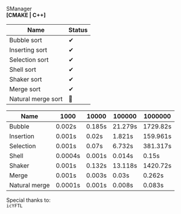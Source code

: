 SManager  
**[CMAKE | C++]**

| Name            | Status        |
| ------------- | ------------- |
| Bubble sort          | 	    ✔  
| Inserting sort           |       ✔       |
| Selection sort           |     	✔       |
| Shell sort           |       ✔       |
| Shaker sort        |       ✔       |
| Merge sort          |       ✔       |
| Natural merge sort           | 	    🚫       |

|Name|1000| 10000 | 100000 | 1000000|
|----|----|-------|--------|--------|
|Bubble|0.002s|0.185s|21.279s|1729.82s|
|Insertion|0.001s|0.02s|1.821s|159.961s|
|Selection|0.001s|0.07s|6.732s|381.317s|
|Shell|0.0004s|0.001s|0.014s|0.15s|
|Shaker|0.001s|0.132s|13.118s|1420.72s|
|Merge|0.001s|0.003s|0.03s|0.262s|
|Natural merge|0.0001s|0.001s|0.008s|0.083s|

Special thanks to:  
`icYFTL`
